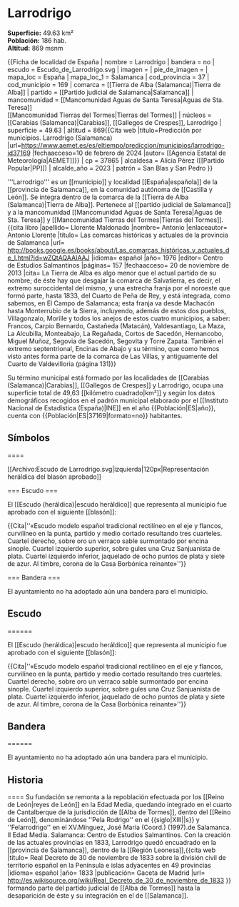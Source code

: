 # Larrodrigo

**Superficie:** 49.63 km²  
**Población:** 186 hab.  
**Altitud:** 869 msnm  

{{Ficha de localidad de España
| nombre = Larrodrigo
| bandera = no
| escudo = Escudo_de_Larrodrigo.svg
| imagen = 
| pie_de_imagen = 
| mapa_loc = España
| mapa_loc_1 = Salamanca
| cod_provincia = 37
| cod_municipio = 169
| comarca = [[Tierra de Alba (Salamanca)|Tierra de Alba]]
| partido = [[Partido judicial de Salamanca|Salamanca]]
| mancomunidad = [[Mancomunidad Aguas de Santa Teresa|Aguas de Sta. Teresa]]<br/>[[Mancomunidad Tierras del Tormes|Tierras del Tormes]]
| núcleos = [[Carabias (Salamanca)|Carabias]], [[Gallegos de Crespes]], Larrodrigo
| superficie = 49.63
| altitud = 869<ref>{{Cita web |título=Predicción por municipios. Larrodrigo (Salamanca) |url=https://www.aemet.es/es/eltiempo/prediccion/municipios/larrodrigo-id37169 |fechaacceso=10 de febrero de 2024 |autor= [[Agencia Estatal de Meteorología|AEMET]]}}</ref>
| cp = 37865
| alcaldesa = Alicia Pérez ([[Partido Popular|PP]])
| alcalde_año = 2023
| patrón = San Blas y San Pedro
}}

'''Larrodrigo''' es un [[municipio]] y localidad [[España|española]] de la [[provincia de Salamanca]], en la comunidad autónoma de [[Castilla y León]]. Se integra dentro de la comarca de la [[Tierra de Alba (Salamanca)|Tierra de Alba]]. Pertenece al [[partido judicial de Salamanca]] y a la mancomunidad [[Mancomunidad Aguas de Santa Teresa|Aguas de Sta. Teresa]] y [[Mancomunidad Tierras del Tormes|Tierras del Tormes]].<ref name=ref_duplicada_1>{{cita libro |apellido= Llorente Maldonado |nombre= Antonio |enlaceautor= Antonio Llorente |título= Las comarcas históricas y actuales de la provincia de Salamanca |url= http://books.google.es/books/about/Las_comarcas_históricas_y_actuales_de_l.html?id=wZQtAQAAIAAJ |idioma= español |año= 1976 |editor= Centro de Estudios Salmantinos |páginas= 157 |fechaacceso= 20 de noviembre de 2013 |cita= La Tierra de Alba es algo menor que el actual partido de su nombre; de éste hay que desgajar la comarca de Salvatierra, es decir, el extremo suroccidental del mismo, y una estrecha franja por el noroeste que formó parte, hasta 1833, del Cuarto de Peña de Rey, y está integrada, como sabemos, en El Campo de Salamanca; esta franja va desde Machacón hasta Monterrubio de la Sierra, incluyendo, además de estos dos pueblos, Villagonzalo, Morille y todos los anejos de estos cuatro municipios, a saber: Francos, Carpio Bernardo, Castañeda (Matacán), Valdesantiago, La Maza, La Alcubilla, Monteabajo, La Regañada, Cortos de Sacedón, Hernancobo, Miguel Muñoz, Segovia de Sacedón, Segovita y Torre Zapata. También el extremo septentrional, Encinas de Abajo y su término, que como hemos visto antes forma parte de la comarca de Las Villas, y antiguamente del Cuarto de Valdevilloria (página 131)}}</ref>

Su término municipal está formado por las localidades de [[Carabias (Salamanca)|Carabias]], [[Gallegos de Crespes]] y Larrodrigo, ocupa una superficie total de 49,63&nbsp;[[kilómetro cuadrado|km²]] y según los datos demográficos recogidos en el padrón municipal elaborado por el [[Instituto Nacional de Estadística (España)|INE]] en el año {{Población|ES|año}}, cuenta con {{Población|ES|37169|formato=no}} habitantes.

## Símbolos

====

[[Archivo:Escudo de Larrodrigo.svg|izquierda|120px|Representación heráldica del blasón aprobado]]

=== Escudo ===

El [[Escudo (heráldica)|escudo heráldico]] que representa al municipio fue aprobado con el siguiente [[blasón]]:

{{Cita|''«Escudo modelo español tradicional rectilíneo en el eje y flancos, curvilíneo en la punta, partido y medio cortado resultando tres cuarteles. Cuartel derecho, sobre oro un verraco sable surmontado por encina sinople. Cuartel izquierdo superior, sobre gules una Cruz Sanjuanista de plata. Cuartel izquierdo inferior, jaquelado de ocho puntos de plata y siete de azur. Al timbre, corona de la Casa Borbónica reinante»''}}

=== Bandera ===

El ayuntamiento no ha adoptado aún una bandera para el municipio.

## Escudo

======

El [[Escudo (heráldica)|escudo heráldico]] que representa al municipio fue aprobado con el siguiente [[blasón]]:

{{Cita|''«Escudo modelo español tradicional rectilíneo en el eje y flancos, curvilíneo en la punta, partido y medio cortado resultando tres cuarteles. Cuartel derecho, sobre oro un verraco sable surmontado por encina sinople. Cuartel izquierdo superior, sobre gules una Cruz Sanjuanista de plata. Cuartel izquierdo inferior, jaquelado de ocho puntos de plata y siete de azur. Al timbre, corona de la Casa Borbónica reinante»''}}

## Bandera

======

El ayuntamiento no ha adoptado aún una bandera para el municipio.

## Historia

====
Su fundación se remonta a la repoblación efectuada por los [[Reino de León|reyes de León]] en la Edad Media, quedando integrado en el cuarto de Cantalberque de la jurisdicción de [[Alba de Tormes]], dentro del [[Reino de León]], denominándose ''Pela Rodrigo'' en el {{siglo|XIII||s}} y ''Felarrodrigo'' en el XV.<ref>Mínguez, José María (Coord.) (1997).de Salamanca. II Edad Media. Salamanca: Centro de Estudios Salmantinos.</ref> Con la creación de las actuales provincias en 1833, Larrodrigo quedó encuadrado en la [[provincia de Salamanca]], dentro de la [[Región Leonesa]],<ref>{{cita web |título= Real Decreto de 30 de noviembre de 1833 sobre la división civil de territorio español en la Península e islas adyacentes en 49 provincias |idioma= español |año= 1833 |publicación= Gaceta de Madrid |url= http://es.wikisource.org/wiki/Real_Decreto_de_30_de_noviembre_de_1833 }}</ref> formando parte del partido judicial de [[Alba de Tormes]] hasta la desaparición de éste y su integración en el de [[Salamanca]].